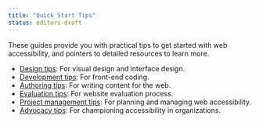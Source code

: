 ```yaml
---
title: "Quick Start Tips"
status: editors-draft
---
```


These guides provide you with practical tips to get started with web accessibility, and pointers to detailed resources to learn more.

* [Design tips](design.html): For visual design and interface design.
* [Development tips](development.html): For front-end coding.
* [Authoring tips](authoring.html): For writing content for the web.
* [Evaluation tips](evaluation.html): For website evaluation process.
* [Project management tips](project_management.html): For planning and managing web accessibility. 
* [Advocacy tips](advocacy.html): For championing accessibility in organizations.